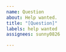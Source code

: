 ```yaml
---
name: Question
about: Help wanted.
title: "[Question]"
labels: help wanted
assignees: sunny0826

---
```


<!--
Please write your questions.
-->
